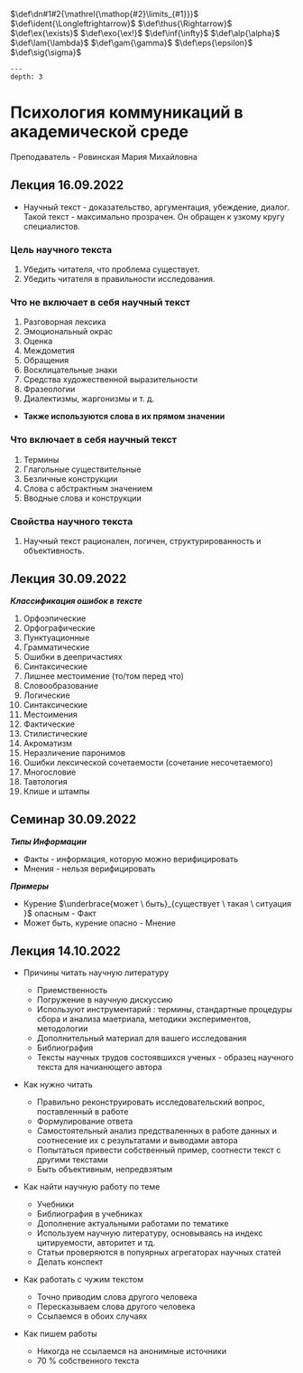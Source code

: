 <!-- Macros: start -->
$\newcommand{\block}[2]{\begin{#1} #2 \end{#1}}$
$\newcommand{\cases}[1]{\block{cases}{#1}}$
$\newcommand{\up}[2]{\stackrel{#1}{#2}}$
$\def\dn#1#2{\mathrel{\mathop{#2}\limits_{#1}}}$
$\def\ident{\Longleftrightarrow}$
$\def\thus{\Rightarrow}$
$\newcommand{\set}[1]{ \{ #1 \} }$
$\newcommand{\bigset}[1]{ \left \{ #1 \right \} }$
$\newcommand{\bracs}[1]{ ( #1 ) }$
$\newcommand{\bigbracs}[1]{ \left ( #1 \right ) }$
$\newcommand{\bkets}[1]{\langle #1 \rangle}$
$\newcommand{\bigbkets}[1]{\left \langle #1 \right \rangle}$
$\newcommand{\mat}[1]{\block{Vmatrix}{#1}}$
$\newcommand{\det}[1]{\block{vmatrix}{#1}}$
$\newcommand{\pmat}[1]{\block{pmatrix}{#1}}$
$\newcommand{\emat}[1]{\block{matrix}{#1}}$
$\renewcommand{\geq}{\geqslant}$
$\renewcommand{\leq}{\leqslant}$
$\newcommand{\upline}[1]{\overline{#1}}$
$\newcommand{\dnline}[1]{\underline{#1}}$
$\def\ex{\exists}$
$\def\exo{\ex!}$
$\renewcommand{\fal}{\forall}$
$\renewcommand{\int}{\intop}$
$\def\inf{\infty}$
$\renewcommand{\tg}{\tan}$
$\renewcommand{\phi}{\varphi}$
$\renewcommand{\epsilon}{\varepsilon}$
$\def\alp{\alpha}$
$\def\lam{\lambda}$
$\def\gam{\gamma}$
$\def\eps{\epsilon}$
$\def\sig{\sigma}$
$\newcommand{\NN}{\mathbb{N}}$
$\newcommand{\ZZ}{\mathbb{Z}}$
$\newcommand{\RR}{\mathbb{R}}$
$\newcommand{\CC}{\mathbb{C}}$
$\newcommand{\FF}{\mathbb{F}}$
$\newcommand{\QQ}{\mathbb{Q}}$
$\newcommand{\EE}{\mathbb{E}}$
$\newcommand{\UU}{\mathcal{U}}$
$\newcommand\E{\mathbbold{e}}$
$\newcommand\F{\mathbbold{f}}$
$\newcommand\G{\mathbbold{g}}$
$\newcommand{\rawOlim}[3]{\dn{{#1}\rightarrow{#2}}{#3}}$
$\newcommand{\lim}[2]{\rawOlim{#1}{#2}{lim}}$
$\newcommand{\uplim}[2]{\rawOlim{#1}{#2}{\upline{lim}}}$
$\newcommand{\dnlim}[2]{\rawOlim{#1}{#2}{\dnline{lim}}}$
$\newcommand{\norm}[1]{\left \lVert #1 \right \rVert}$
$\newcommand{\ord}[1]{\operatorname{ord}(#1)}$
$\newcommand{\ans}[1]{\textbf{Ответ}: #1.}$
$\renewcommand{\gcd}{\text{НОД}}$
$\newcommand{\lcm}{\text{НОК}}$
$\newcommand{\proj}[2]{\text{пр.}_{#1}{#2}}$
$\newcommand{\U}[2]{U_{#1}(#2)}$
<!-- Macros: end -->  

```{contents} Психология коммуникаций в академической среде  
---  
depth: 3  
```  

# Психология коммуникаций в академической среде  

Преподаватель - Ровинская Мария Михайловна  

## Лекция 16.09.2022  


- Научный текст  - доказательство, аргументация, убеждение, диалог. Такой текст - максимально прозрачен. Он обращен к узкому кругу специалистов.  

### Цель научного текста  
1. 	Убедить читателя, что проблема существует.  
2. 	Убедить читателя в правильности исследования.  

### Что не включает в себя научный текст  

1. Разговорная лексика  
2. Эмоциональный окрас  
3. Оценка  
4. Междометия  
5. Обращения  
6. Восклицательные знаки  
7. Средства художественной выразительности  
8. Фразеологии  
9. Диалектизмы, жаргонизмы и т. д.  

- **Также используются слова в их прямом значении**  

### Что включает в себя научный текст  
1. Термины  
2. Глагольные существительные  
3. Безличные конструкции  
4. Слова с абстрактным значением  
5. Вводные слова и конструкции  

### Свойства научного текста  
1. Научный текст рационален, логичен, структурированность и объективность.   

## Лекция 30.09.2022   

***Классификация ошибок в тексте***  

1. Орфоэпические  
2. Орфографические   
3. Пунктуационные  
4. Грамматические  
5. Ошибки в деепричастиях  
6. Синтаксические  
7. Лишнее местоимение (то/том перед что)  
8. Словообразование  
9. Логические  
10. Синтаксические  
11. Местоимения  
12. Фактические  
13. Стилистические   
14. Акроматизм  
15. Неразличение паронимов  
16. Ошибки лексической сочетаемости (сочетание несочетаемого)  
17. Многословие  
18. Тавтология  
19. Клише и штампы  

## Семинар 30.09.2022  

***Типы Информации***  

- Факты - информация, которую можно верифицировать  
- Мнения - нельзя верифицировать  

***Примеры***  

- Курение $\underbrace{может \ быть}_{существует \ такая \ ситуация }$ опасным - Факт  
- Может быть, курение опасно - Мнение  

## Лекция 14.10.2022  
- Причины читать научную литературу  
	- Приемственность  
	- Погружение в научную дискуссию  
	- Используют инструментарий : термины, стандартные процедуры сбора и анализа маетриала, методики экспериментов, методологии  
	- Дополнительный материал для вашего исследования  
	- Библиография  
	- Тексты научных трудов состоявшихся ученых  - образец научного текста для начианющего автора  

- Как нужно читать  
	- Правильно реконструировать исследовательский вопрос, поставленный в работе   
	- Формулирование ответа  
	- Самостоятельный анализ предстваленных в работе данных и соотнесение их с результатами и выводами автора  
	- Попытаться привести собственный пример, соотнести текст с другими текстами  
	- Быть объективным, непредвзятым  
- Как найти научную работу по теме  
	- Учебники  
	- Библиография в учебниках  
	- Дополнение актуальными работами по тематике  
	- Используем научную литературу, основываясь на индекс цитируемости, авторитет и тд.  
	- Статьи проверяются в попуярных агрегаторах научных статей  
	- Делать конспект  
- Как работать с чужим текстом  
	- Точно приводим слова другого человека  
	- Пересказываем слова другого человека  
	- Ссылаемся в обоих случаях  
- Как пишем работы  
	- Никогда не ссылаемся на анонимные источники  
	- 70 % собственного текста  